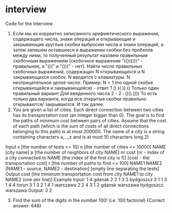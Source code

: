 # interview
Code for the Interview
1. Если мы из корректно записанного арифметического выражения, содержащего числа,
знаки операций и открывающие и закрывающие круглые скобки выбросим числа и знаки
операций, а затем запишем оставшиеся в выражении скобки без пробелов между ними,
то полученный результат назовем правильным скобочным выражением [скобочное
выражение "(()(()))" - правильное, а "()(" и "())(" - нет].
Найти число правильных скобочных выражений, содержащих N открывающихся и N
закрывающихся скобок. N вводится с клавиатуры. N неотрицательное целое число.
Пример:
N = 1 (по одной скобке открывающейся и закрывающейся) - ответ 1
()
)(
))
((
Только один правильный вариант
Для введенного числа 2 - 2 :
()()
(())
То есть только два варианта, когда все открытые скобки правильно открываются/
закрываются.
И так далее.
2. You are given a list of cities. Each direct connection between two cities has its transportation
cost (an integer bigger than 0). The goal is to find the paths of minimum cost between pairs of
cities. Assume that the cost of each path (which is the sum of costs of all direct connections
belonging to this path) is at most 200000. The name of a city is a string containing characters
a,...,z and is at most 10 characters long.2)

Input
s [the number of tests <= 10]
n [the number of cities <= 10000]
NAME [city name]
p [the number of neighbors of city NAME]
nr cost [nr - index of a city connected to NAME (the index of the first city is 1)]
[cost - the transportation cost]
r [the number of paths to find <= 100]
NAME1 NAME2 [NAME1 - source, NAME2 - destination]
[empty line separating the tests]
Output
cost [the minimum transportation cost from city NAME1 to city NAME2 (one per line)]
Example
Input:
1
4
gdansk
2
2 1
3 3
bydgoszcz
3
1 1
3 1
4 4
torun
3
1 3
2 1
4 1
warszawa
2
2 4
3 1
2
gdansk warszawa
bydgoszcz warszawa
Output:
3
2

3. Find the sum of the digits in the number 100! (i.e. 100 factorial)
{Correct answer: 648}
